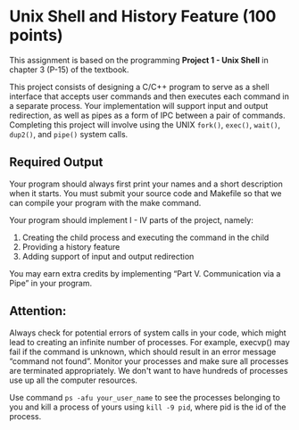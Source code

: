 # Unix Shell and History Feature (100 points)

This assignment is based on the programming **Project 1 - Unix Shell** in chapter 3 (P-15) of the
textbook.

This project consists of designing a C/C++ program to serve as a shell interface that accepts user
commands and then executes each command in a separate process. Your implementation will
support input and output redirection, as well as pipes as a form of IPC between a pair of
commands. Completing this project will involve using the UNIX `fork()`, `exec()`, `wait()`,
`dup2()`, and `pipe()` system calls.

## Required Output

Your program should always first print your names and a short description when it starts. You
must submit your source code and Makefile so that we can compile your program with the make
command.

Your program should implement I - IV parts of the project, namely:

  1. Creating the child process and executing the command in the child
  2. Providing a history feature
  3. Adding support of input and output redirection

You may earn extra credits by implementing “Part V. Communication via a Pipe” in your
program.

## Attention:

Always check for potential errors of system calls in your code, which might lead to creating an
infinite number of processes. For example, execvp() may fail if the command is unknown, which
should result in an error message “command not found”. Monitor your processes and make sure
all processes are terminated appropriately. We don't want to have hundreds of processes use up
all the computer resources.

Use command `ps -afu your_user_name` to see the processes belonging to you and kill a
process of yours using `kill -9 pid`, where pid is the id of the process. 
